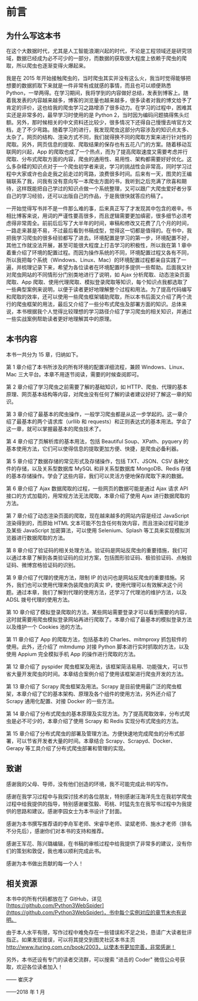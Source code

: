 # 前言

## 为什么写这本书

在这个大数据时代，尤其是人工智能浪潮兴起的时代，不论是工程领域还是研究领域，数据已经成为必不可少的一部分，而数据的获取很大程度上依赖于爬虫的爬取，所以爬虫也逐渐变得火爆起来。

我是在 2015 年开始接触爬虫的，当时爬虫其实并没有这么火，我当时觉得能够把想要的数据抓取下来就是一件非常有成就感的事情，而且也可以顺便熟悉 Python，一举两得。在学习期间，我将学到的内容做好总结，发表到博客上。随着我发表的内容越来越多，博客的浏览量也越来越多，很多读者对我的博文给予了肯定的评价，这也给我的爬虫学习之路增添了很多动力。在学习的过程中，困难其实还是非常多的，最早学习时使用的是 Python 2，当时因为编码问题搞得焦头烂额。另外，那时候相关的中文资料还比较少，很多情况下还得自己慢慢去啃官方文档，走了不少弯路。随着学习的进行，我发现爬虫这部分内容涉及的知识点太多、太杂了。网页的结构、渲染方式不同，我们就得换不同的爬取方案来进行针对性的爬取。另外，网页信息的提取、爬取结果的保存也有五花八门的方案。随着移动互联网的兴起，App 的爬取也成了一个热点，而为了提高爬取速度又需要考虑并行爬取、分布式爬取方面的内容，爬虫的通用性、易用性、架构都需要好好优化。这么多杂糅的知识点对于一个爬虫初学者来说，学习的挑战性会非常高，同时学习过程中大家或许也会走我之前走过的弯路，浪费很多时间。后来有一天，图灵的王编辑联系了我，问我有没有意向写一本爬虫方面的书，我听到之后充满了欣喜和期待，这样既能把自己学过的知识点做一个系统整理，又可以跟广大爬虫爱好者分享自己的学习经验，还可以出版自己的作品，于是我很快就答应约稿了。

一开始觉得写书并不是一件那么难的事，后来真正写了才发现其中包含的艰辛。书相比博客来说，用词的严谨性要高很多，而且逻辑需要更加缜密，很多细节必须考虑得非常周全。前前后后写了大半年的时间，审稿和修改又花费了几个月的时间，一路走来甚是不易，不过最后看到书稿成型，觉得这一切都是值得的。在书中，我把我学习爬虫的很多经验都写了进去。环境配置是学习的第一步，环境配置不好，其他工作就没法开展，甚至可能很大程度上打击学习的积极性，所以我在第 1 章中着重介绍了环境的配置过程。而因为操作系统的不同，环境配置过程又各有不同，所以我把每个系统（Windows、Linux、Mac）的环境配置过程都亲自实践了一遍，并梳理记录下来，希望为各位读者在环境配置时多提供一些帮助。后面我又针对爬虫网站的不同情形分门别类地进行了说明，如 Ajax 分析爬取、动态渲染页面爬取、App 爬取、使用代理爬取、模拟登录爬取等知识，每个知识点我都选取了一些典型案例来说明，以便于读者更好地理解整个过程和用法。为了提高代码编写和爬取的效率，还可以使用一些爬虫框架辅助爬取，所以本书后面又介绍了两个流行的爬虫框架的用法，最后又介绍了一些分布式爬虫及部署方面的知识。总体来说，本书根据我个人觉得比较理想的学习路径介绍了学习爬虫的相关知识，并通过一些实战案例帮助读者更好地理解其中的原理。

## 本书内容

本书一共分为 15 章，归纳如下。

第 1 章介绍了本书所涉及的所有环境的配置详细流程，兼顾 Windows、Linux、Mac 三大平台。本章不用逐节阅读，需要的时候查阅即可。

第 2 章介绍了学习爬虫之前需要了解的基础知识，如 HTTP、爬虫、代理的基本原理、网页基本结构等内容，对爬虫没有任何了解的读者建议好好了解这一章的知识。

第 3 章介绍了最基本的爬虫操作，一般学习爬虫都是从这一步学起的。这一章介绍了最基本的两个请求库（urllib 和 requests）和正则表达式的基本用法。学会了这一章，就可以掌握最基本的爬虫技术了。

第 4 章介绍了页解析库的基本用法，包括 Beautiful Soup、XPath、pyquery 的基本使用方法，它们可以使得信息的提取更加方便、快捷，是爬虫必备利器。

第 5 章介绍了数据存储的常见形式及存储操作，包括 TXT、JSON、CSV 各种文件的存储，以及关系型数据库 MySQL 和非关系型数据库 MongoDB、Redis 存储的基本存储操作。学会了这些内容，我们可以灵活方便地保存爬取下来的数据。

第 6 章介绍了 Ajax 数据爬取的过程，一些网页的数据可能是通过 Ajax 请求 API 接口的方式加载的，用常规方法无法爬取，本章介绍了使用 Ajax 进行数据爬取的方法。

第 7 章介绍了动态渲染页面的爬取，现在越来越多的网站内容是经过 JavaScript 渲染得到的，而原始 HTML 文本可能不包含任何有效内容，而且渲染过程可能涉及某些 JavaScript 加密算法，可以使用 Selenium、Splash 等工具来实现模拟浏览器进行数据爬取的方法。

第 8 章介绍了验证码的相关处理方法。验证码是网站反爬虫的重要措施，我们可以通过本章了解到各类验证码的应对方案，包括图形验证码、极验验证码、点触验证码、微博宫格验证码的识别。

第 9 章介绍了代理的使用方法，限制 IP 的访问也是网站反爬虫的重要措施。另外，我们也可以使用代理来伪装爬虫的真实 IP，使用代理可以有效解决这个问题。通过本章，我们了解到代理的使用方法，还学习了代理池的维护方法，以及 ADSL 拨号代理的使用方法。

第 10 章介绍了模拟登录爬取的方法，某些网站需要登录才可以看到需要的内容，这时就需要用爬虫模拟登录网站再进行爬取了。本章介绍了最基本的模拟登录方法以及维护一个 Cookies 池的方法。

第 11 章介绍了 App 的爬取方法，包括基本的 Charles、mitmproxy 抓包软件的使用。此外，还介绍了 mitmdump 对接 Python 脚本进行实时抓取的方法，以及使用 Appium 完全模拟手机 App 的操作进行爬取的方法。

第 12 章介绍了 pyspider 爬虫框架及用法，该框架简洁易用、功能强大，可以节省大量开发爬虫的时间。本章结合案例介绍了使用该框架进行爬虫开发的方法。

第 13 章介绍了 Scrapy 爬虫框架及用法。Scrapy 是目前使用最广泛的爬虫框架，本章介绍了它的基本架构、原理及各个组件的使用方法，另外还介绍了 Scrapy 通用化配置、对接 Docker 的一些方法。

第 14 章介绍了分布式爬虫的基本原理及实现方法。为了提高爬取效率，分布式爬虫是必不可少的，本章介绍了使用 Scrapy 和 Redis 实现分布式爬虫的方法。

第 15 章介绍了分布式爬虫的部署及管理方法。方便快速地完成爬虫的分布式部署，可以节省开发者大量的时间。本章结合 Scrapy、Scrapyd、Docker、Gerapy 等工具介绍了分布式爬虫部署和管理的实现。

## 致谢

感谢我的父母、导师，没有他们创造的环境，我不可能完成此书的写作。

感谢在我学习过程中与我探讨技术的各位朋友，特别感谢汪海洋先生在我初学爬虫过程中给我提供的指导，特别感谢崔弦毅、苟桃、时猛先生在我写书过程中为我提供的思路和建议。感谢李园女士为本书设计了封面。

感谢为本书撰写推荐语的李舟军老师、宋睿华老师、梁斌老师、施水才老师（排名不分先后），感谢你们对本书的支持和推荐。

感谢王军花、陈兴璐编辑，在书稿的审核过程中给我提供了非常多的建议，没有你们的策划和敦促，我也难以顺利完成此书。

感谢为本书做出贡献的每一个人！

## 相关资源

本书中的所有代码都放在了 GitHub，详见 [https://github.com/Python3WebSpider](https://github.com/Python3WebSpider)，书中每个实例对应的章节末也有说明。

由于本人水平有限，写作过程中难免存在一些错误和不足之处，恳请广大读者批评指正。如果发现错误，可以将其提交到图灵社区本书主页 http://www.ituring.com.cn/book/2003，以使本书更加完善，非常感谢！

另外，本书还设有专门的读者交流群，可以搜索 "进击的 Coder" 微信公众号获取，欢迎各位读者加入！

—— 崔庆才

——2018 年 1 月